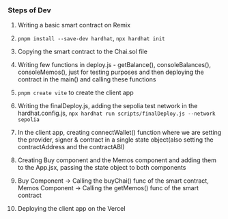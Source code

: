### Steps of Dev
1. Writing a basic smart contract on Remix
   
2. `pnpm install --save-dev hardhat`, `npx hardhat init`
   
3. Copying the smart contract to the Chai.sol file
   
4. Writing few functions in deploy.js - getBalance(), consoleBalances(), consoleMemos(), just for testing purposes and then deploying the contract in the main() and calling these functions
   
5. `pnpm create vite` to create the client app
   
6. Writing the finalDeploy.js, adding the sepolia test network in the hardhat.config.js, `npx hardhat run scripts/finalDeploy.js --network sepolia`
   
7. In the client app, creating connectWallet() function where we are setting the provider, signer & contract in a single state object(also setting the contractAddress and the contractABI)
   
8. Creating Buy component and the Memos component and adding them to the App.jsx, passing the state object to both components

9. Buy Component -> Calling the buyChai() func of the smart contract, Memos Component -> Calling the getMemos() func of the smart contract

10. Deploying the client app on the Vercel
